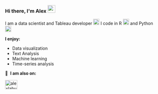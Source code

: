 ### **Hi there, I'm Alex** <img src="https://em-content.zobj.net/source/joypixels-animations/368/waving-hand_1f44b.gif" width="25">

I am a data scientist and Tableau developer <img src="https://cdn.worldvectorlogo.com/logos/tableau-software.svg" width="20"> I code in R <img src="https://docs.posit.co/images/product-icons/posit-icon-fullcolor.png" width="20"> and Python <img src="https://s3.dualstack.us-east-2.amazonaws.com/pythondotorg-assets/media/community/logos/python-logo-only.png" width="20">

**I enjoy:**
 * Data visualization
 * Text Analysis
 * Machine learning
 * Time-series analysis

🔗 &nbsp;**I am also on:**
<p align="left">
<a href="https://www.linkedin.com/in/alex-labuda/" target="blank"><img align="center" src="https://raw.githubusercontent.com/rahuldkjain/github-profile-readme-generator/master/src/images/icons/Social/linked-in-alt.svg" alt="alexlabuda" height="30" width="40" /></a>
